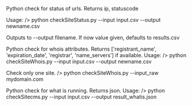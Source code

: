 Python check for status of urls. Returns ip, statuscode

Usage:
/> python checkSiteStatus.py --input input.csv --output newname.csv

Outputs to --output filename. If now value given, defaults to results.csv

Python check for whois attributes. Returns ['registrant_name', 'expiration_date', 'registrar', 'name_servers'] if available.
Usage:
/> python checkSiteWhois.py --input input.csv --output newname.csv


Check only one site.
/> python checkSiteWhois.py --input_raw mydomain.com 

Python check for what is running. Returns json. 
Usage:
/> python checkSitecms.py --input input.csv --output result_whatis.json


